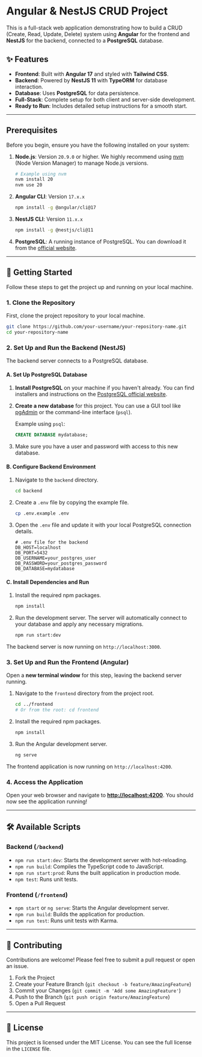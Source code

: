 # Angular & NestJS CRUD Project

This is a full-stack web application demonstrating how to build a CRUD (Create, Read, Update, Delete) system using **Angular** for the frontend and **NestJS** for the backend, connected to a **PostgreSQL** database.

## ✨ Features

-   **Frontend**: Built with **Angular 17** and styled with **Tailwind CSS**.
-   **Backend**: Powered by **NestJS 11** with **TypeORM** for database interaction.
-   **Database**: Uses **PostgreSQL** for data persistence.
-   **Full-Stack**: Complete setup for both client and server-side development.
-   **Ready to Run**: Includes detailed setup instructions for a smooth start.

---

##  Prerequisites

Before you begin, ensure you have the following installed on your system:

1.  **Node.js**: Version `20.9.0` or higher. We highly recommend using [nvm](https://github.com/nvm-sh/nvm) (Node Version Manager) to manage Node.js versions.
    ```bash
    # Example using nvm
    nvm install 20
    nvm use 20
    ```
2.  **Angular CLI**: Version `17.x.x`
    ```bash
    npm install -g @angular/cli@17
    ```
3.  **NestJS CLI**: Version `11.x.x`
    ```bash
    npm install -g @nestjs/cli@11
    ```
4.  **PostgreSQL**: A running instance of PostgreSQL. You can download it from the [official website](https://www.postgresql.org/download/).

---

## 🚀 Getting Started

Follow these steps to get the project up and running on your local machine.

### 1. Clone the Repository

First, clone the project repository to your local machine.

```bash
git clone https://github.com/your-username/your-repository-name.git
cd your-repository-name
```

### 2. Set Up and Run the Backend (NestJS)

The backend server connects to a PostgreSQL database.

#### A. Set Up PostgreSQL Database

1.  **Install PostgreSQL** on your machine if you haven't already. You can find installers and instructions on the [PostgreSQL official website](https://www.postgresql.org/download/).
2.  **Create a new database** for this project. You can use a GUI tool like [pgAdmin](https://www.pgadmin.org/) or the command-line interface (`psql`).

    Example using `psql`:
    ```sql
    CREATE DATABASE mydatabase;
    ```
3.  Make sure you have a user and password with access to this new database.

#### B. Configure Backend Environment

1.  Navigate to the `backend` directory.
    ```bash
    cd backend
    ```
2.  Create a `.env` file by copying the example file.
    ```bash
    cp .env.example .env
    ```
3.  Open the `.env` file and update it with your local PostgreSQL connection details.

    ```env
    # .env file for the backend
    DB_HOST=localhost
    DB_PORT=5432
    DB_USERNAME=your_postgres_user
    DB_PASSWORD=your_postgres_password
    DB_DATABASE=mydatabase
    ```

#### C. Install Dependencies and Run

1.  Install the required npm packages.
    ```bash
    npm install
    ```
2.  Run the development server. The server will automatically connect to your database and apply any necessary migrations.
    ```bash
    npm run start:dev
    ```

The backend server is now running on `http://localhost:3000`.

### 3. Set Up and Run the Frontend (Angular)

Open a **new terminal window** for this step, leaving the backend server running.

1.  Navigate to the `frontend` directory from the project root.
    ```bash
    cd ../frontend
    # Or from the root: cd frontend
    ```
2.  Install the required npm packages.
    ```bash
    npm install
    ```
3.  Run the Angular development server.
    ```bash
    ng serve
    ```

The frontend application is now running on `http://localhost:4200`.

### 4. Access the Application

Open your web browser and navigate to **[http://localhost:4200](http://localhost:4200)**. You should now see the application running!

---

## 🛠️ Available Scripts

### Backend (`/backend`)

-   `npm run start:dev`: Starts the development server with hot-reloading.
-   `npm run build`: Compiles the TypeScript code to JavaScript.
-   `npm run start:prod`: Runs the built application in production mode.
-   `npm test`: Runs unit tests.

### Frontend (`/frontend`)

-   `npm start` or `ng serve`: Starts the Angular development server.
-   `npm run build`: Builds the application for production.
-   `npm run test`: Runs unit tests with Karma.

---

## 🤝 Contributing

Contributions are welcome! Please feel free to submit a pull request or open an issue.

1.  Fork the Project
2.  Create your Feature Branch (`git checkout -b feature/AmazingFeature`)
3.  Commit your Changes (`git commit -m 'Add some AmazingFeature'`)
4.  Push to the Branch (`git push origin feature/AmazingFeature`)
5.  Open a Pull Request

---

## 📄 License
This project is licensed under the MIT License. You can see the full license in the `LICENSE` file.
